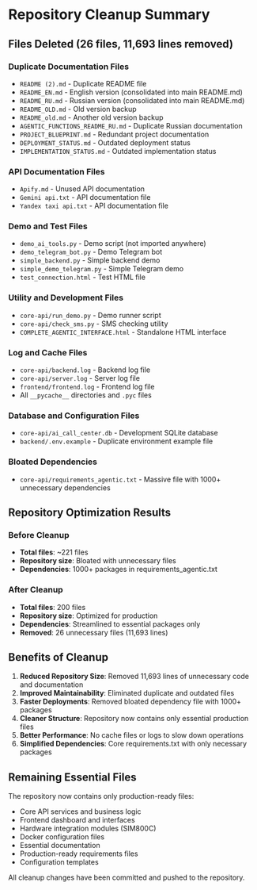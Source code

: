 # Repository Cleanup Summary

## Files Deleted (26 files, 11,693 lines removed)

### Duplicate Documentation Files
- `README (2).md` - Duplicate README file
- `README_EN.md` - English version (consolidated into main README.md)
- `README_RU.md` - Russian version (consolidated into main README.md)
- `README_OLD.md` - Old version backup
- `README_old.md` - Another old version backup
- `AGENTIC_FUNCTIONS_README_RU.md` - Duplicate Russian documentation
- `PROJECT_BLUEPRINT.md` - Redundant project documentation
- `DEPLOYMENT_STATUS.md` - Outdated deployment status
- `IMPLEMENTATION_STATUS.md` - Outdated implementation status

### API Documentation Files
- `Apify.md` - Unused API documentation
- `Gemini api.txt` - API documentation file
- `Yandex taxi api.txt` - API documentation file

### Demo and Test Files
- `demo_ai_tools.py` - Demo script (not imported anywhere)
- `demo_telegram_bot.py` - Demo Telegram bot
- `simple_backend.py` - Simple backend demo
- `simple_demo_telegram.py` - Simple Telegram demo
- `test_connection.html` - Test HTML file

### Utility and Development Files
- `core-api/run_demo.py` - Demo runner script
- `core-api/check_sms.py` - SMS checking utility
- `COMPLETE_AGENTIC_INTERFACE.html` - Standalone HTML interface

### Log and Cache Files
- `core-api/backend.log` - Backend log file
- `core-api/server.log` - Server log file
- `frontend/frontend.log` - Frontend log file
- All `__pycache__` directories and `.pyc` files

### Database and Configuration Files
- `core-api/ai_call_center.db` - Development SQLite database
- `backend/.env.example` - Duplicate environment example file

### Bloated Dependencies
- `core-api/requirements_agentic.txt` - Massive file with 1000+ unnecessary dependencies

## Repository Optimization Results

### Before Cleanup
- **Total files**: ~221 files
- **Repository size**: Bloated with unnecessary files
- **Dependencies**: 1000+ packages in requirements_agentic.txt

### After Cleanup
- **Total files**: 200 files
- **Repository size**: Optimized for production
- **Dependencies**: Streamlined to essential packages only
- **Removed**: 26 unnecessary files (11,693 lines)

## Benefits of Cleanup

1. **Reduced Repository Size**: Removed 11,693 lines of unnecessary code and documentation
2. **Improved Maintainability**: Eliminated duplicate and outdated files
3. **Faster Deployments**: Removed bloated dependency file with 1000+ packages
4. **Cleaner Structure**: Repository now contains only essential production files
5. **Better Performance**: No cache files or logs to slow down operations
6. **Simplified Dependencies**: Core requirements.txt with only necessary packages

## Remaining Essential Files

The repository now contains only production-ready files:
- Core API services and business logic
- Frontend dashboard and interfaces
- Hardware integration modules (SIM800C)
- Docker configuration files
- Essential documentation
- Production-ready requirements files
- Configuration templates

All cleanup changes have been committed and pushed to the repository.